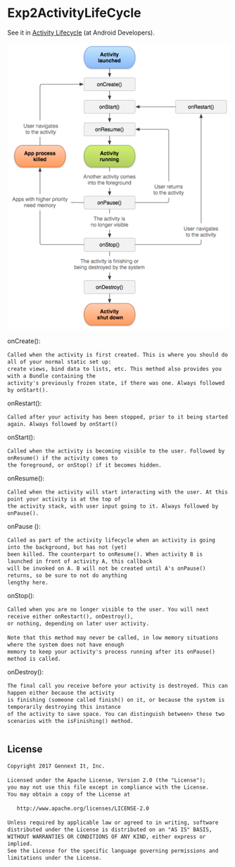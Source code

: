 # Exp2ActivityLifeCycle

See it in [Activity Lifecycle][1] (at Android Developers).

![](sample/activity_lifecycle.png)


onCreate():
```
Called when the activity is first created. This is where you should do all of your normal static set up: 
create views, bind data to lists, etc. This method also provides you with a Bundle containing the 
activity's previously frozen state, if there was one. Always followed by onStart().
```
onRestart():
```
Called after your activity has been stopped, prior to it being started again. Always followed by onStart()
```
onStart():
```
Called when the activity is becoming visible to the user. Followed by onResume() if the activity comes to 
the foreground, or onStop() if it becomes hidden.
```
onResume():
```
Called when the activity will start interacting with the user. At this point your activity is at the top of
the activity stack, with user input going to it. Always followed by onPause().
```
onPause ():
```
Called as part of the activity lifecycle when an activity is going into the background, but has not (yet) 
been killed. The counterpart to onResume(). When activity B is launched in front of activity A, this callback
will be invoked on A. B will not be created until A's onPause() returns, so be sure to not do anything 
lengthy here.
```
onStop():
```
Called when you are no longer visible to the user. You will next receive either onRestart(), onDestroy(), 
or nothing, depending on later user activity.

Note that this method may never be called, in low memory situations where the system does not have enough
memory to keep your activity's process running after its onPause() method is called.
```
onDestroy():
```
The final call you receive before your activity is destroyed. This can happen either because the activity
is finishing (someone called finish() on it, or because the system is temporarily destroying this instance
of the activity to save space. You can distinguish between> these two scenarios with the isFinishing() method.
```


```java
```

License
--------

    Copyright 2017 Gennext It, Inc.

    Licensed under the Apache License, Version 2.0 (the "License");
    you may not use this file except in compliance with the License.
    You may obtain a copy of the License at

       http://www.apache.org/licenses/LICENSE-2.0

    Unless required by applicable law or agreed to in writing, software
    distributed under the License is distributed on an "AS IS" BASIS,
    WITHOUT WARRANTIES OR CONDITIONS OF ANY KIND, either express or implied.
    See the License for the specific language governing permissions and
    limitations under the License.

[1]: https://developer.android.com/reference/android/app/Activity#ActivityLifecycle
